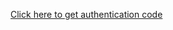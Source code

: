 

[Click here to get authentication code](https://login.eveonline.com/oauth/authorize?response_type=code&redirect_uri=http://localhost:8865/callback&client_id=75b403d9b7884ad2b4b19576d926ba08)
